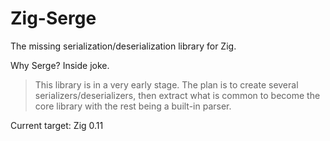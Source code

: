 # Zig-Serge

The missing serialization/deserialization library for Zig.

Why Serge? Inside joke.

> This library is in a very early stage. The plan is to create several serializers/deserializers, then extract what is common to become the core library with the rest being a built-in parser.

Current target: Zig 0.11

